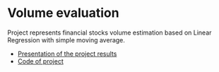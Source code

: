 # Volume evaluation
Project represents financial stocks volume estimation based on Linear Regression with simple moving average.

- [Presentation of the project results](https://github.com/yaxenia/Volume-estimation/blob/main/Volume%20Estimation.pdf)
- [Code of project](https://github.com/yaxenia/Volume-estimation/blob/main/Volume_evaluation_2.ipynb)
